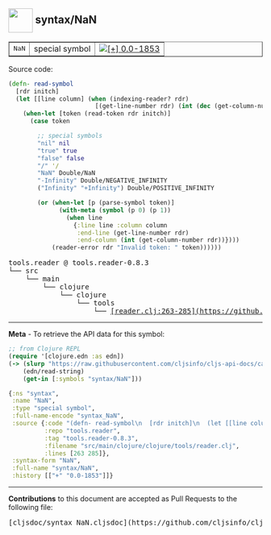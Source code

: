## <img width="48px" valign="middle" src="http://i.imgur.com/Hi20huC.png"> syntax/NaN

 <table border="1">
<tr>
<td><samp>NaN</samp></td>
<td>special symbol</td>
<td><a href="https://github.com/cljsinfo/cljs-api-docs/tree/0.0-1853"><img valign="middle" alt="[+] 0.0-1853" src="https://img.shields.io/badge/+-0.0--1853-lightgrey.svg"></a> </td>
</tr>
</table>






Source code:

```clj
(defn- read-symbol
  [rdr initch]
  (let [[line column] (when (indexing-reader? rdr)
                        [(get-line-number rdr) (int (dec (get-column-number rdr)))])]
    (when-let [token (read-token rdr initch)]
      (case token

        ;; special symbols
        "nil" nil
        "true" true
        "false" false
        "/" '/
        "NaN" Double/NaN
        "-Infinity" Double/NEGATIVE_INFINITY
        ("Infinity" "+Infinity") Double/POSITIVE_INFINITY

        (or (when-let [p (parse-symbol token)]
              (with-meta (symbol (p 0) (p 1))
                (when line
                  {:line line :column column
                   :end-line (get-line-number rdr)
                   :end-column (int (get-column-number rdr))})))
            (reader-error rdr "Invalid token: " token))))))
```

 <pre>
tools.reader @ tools.reader-0.8.3
└── src
    └── main
        └── clojure
            └── clojure
                └── tools
                    └── <ins>[reader.clj:263-285](https://github.com/clojure/tools.reader/blob/tools.reader-0.8.3/src/main/clojure/clojure/tools/reader.clj#L263-L285)</ins>
</pre>


---

__Meta__ - To retrieve the API data for this symbol:

```clj
;; from Clojure REPL
(require '[clojure.edn :as edn])
(-> (slurp "https://raw.githubusercontent.com/cljsinfo/cljs-api-docs/catalog/cljs-api.edn")
    (edn/read-string)
    (get-in [:symbols "syntax/NaN"]))
```

```clj
{:ns "syntax",
 :name "NaN",
 :type "special symbol",
 :full-name-encode "syntax_NaN",
 :source {:code "(defn- read-symbol\n  [rdr initch]\n  (let [[line column] (when (indexing-reader? rdr)\n                        [(get-line-number rdr) (int (dec (get-column-number rdr)))])]\n    (when-let [token (read-token rdr initch)]\n      (case token\n\n        ;; special symbols\n        \"nil\" nil\n        \"true\" true\n        \"false\" false\n        \"/\" '/\n        \"NaN\" Double/NaN\n        \"-Infinity\" Double/NEGATIVE_INFINITY\n        (\"Infinity\" \"+Infinity\") Double/POSITIVE_INFINITY\n\n        (or (when-let [p (parse-symbol token)]\n              (with-meta (symbol (p 0) (p 1))\n                (when line\n                  {:line line :column column\n                   :end-line (get-line-number rdr)\n                   :end-column (int (get-column-number rdr))})))\n            (reader-error rdr \"Invalid token: \" token))))))",
          :repo "tools.reader",
          :tag "tools.reader-0.8.3",
          :filename "src/main/clojure/clojure/tools/reader.clj",
          :lines [263 285]},
 :syntax-form "NaN",
 :full-name "syntax/NaN",
 :history [["+" "0.0-1853"]]}

```

---

__Contributions__ to this document are accepted as Pull Requests to the following file:

 <pre>
[cljsdoc/syntax_NaN.cljsdoc](https://github.com/cljsinfo/cljs-api-docs/blob/master/cljsdoc/syntax_NaN.cljsdoc)
</pre>

